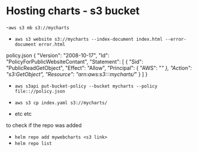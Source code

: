 # Hosting charts - s3 bucket
-`aws s3 mb s3://mycharts`

- `aws s3 website s3://mycharts --index-document index.html --error-document error.html`

policy.json
{
    "Version": "2008-10-17",
    "Id": "PolicyForPublicWebsiteContant",
    "Statement": [
        {
            "Sid": "PublicReadGetObject",
            "Effect": "Allow",
            "Principal": {
                "AWS": "*"
            },
            "Action": "s3:GetObject",
            "Resource": "arn:aws:s3:::mycharts/*"
        }
    ]
}


- `aws s3api put-bucket-policy --bucket mycharts --policy file:://policy.json`

- `aws s3 cp index.yaml s3://mycharts/`
- etc etc


to check if the repo was added
- `helm repo add mywebcharts <s3 link>`
- `helm repo list`